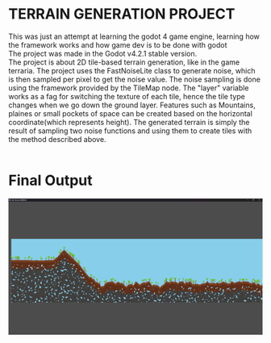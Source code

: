 <h1> TERRAIN GENERATION PROJECT </h1>
This was just an attempt at learning the godot 4 game engine, learning how the framework works and how game dev is to be done with godot 
<br>
The project was made in the Godot v4.2.1 stable version.
<br>
The project is about 2D tile-based terrain generation, like in the game terraria.
The project uses the FastNoiseLite class to generate noise, which is then sampled per pixel to get the noise value. The noise sampling is done using the framework provided by the TileMap node.
The "layer" variable works as a fag for switching the texture of each tile, hence the tile type changes when we go down the ground layer. Features such as Mountains, plaines or small pockets of space can be created based on the horizontal coordinate(which represents height). The generated terrain is simply the result of sampling two noise functions and using them to create tiles with the method described above.
<br>
<br>
<h1>Final Output</h1>
<img src="/TerainFull.png">
 

